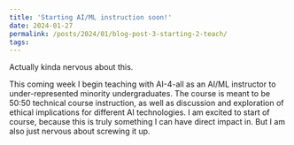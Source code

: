 ```yaml
---
title: 'Starting AI/ML instruction soon!'
date: 2024-01-27
permalink: /posts/2024/01/blog-post-3-starting-2-teach/
tags:
---
```

Actually kinda nervous about this. 

This coming week I begin teaching with AI-4-all as an AI/ML instructor to under-represented minority undergraduates. The course is meant to be 50:50 technical course instruction, as well as discussion and exploration of ethical implications for different AI technologies. I am excited to start of course, because this is truly something I can have direct impact in. But I am also just nervous about screwing it up.